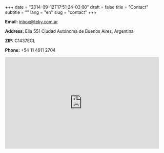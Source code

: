 +++
date = "2014-09-12T17:51:24-03:00"
draft = false
title = "Contact"
subtitle = ""
lang = "en"
slug = "contact"
+++

**Email:** [inbox@teky.com.ar](mailto:inbox@teky.com.ar) 

**Address:** Elia 551 Ciudad Autónoma de Buenos Aires, Argentina

**ZIP:** C1437ECL

**Phone:** +54 11 4911 2704

<div id="mapa" class="mapa">
<iframe width="100%" height="300" frameborder="0" scrolling="no" style="border:0" marginheight="0" marginwidth="0" src="https://www.google.com/maps/embed/v1/place?key=AIzaSyDzxrwgeObR4uk6mCCtff_XxKRdDztH_SI&amp;q=TEKii+S.R.L.+ELIA+551+Argentina&amp;maptype=roadmap&amp;zoom=17">
</iframe>
</div>
